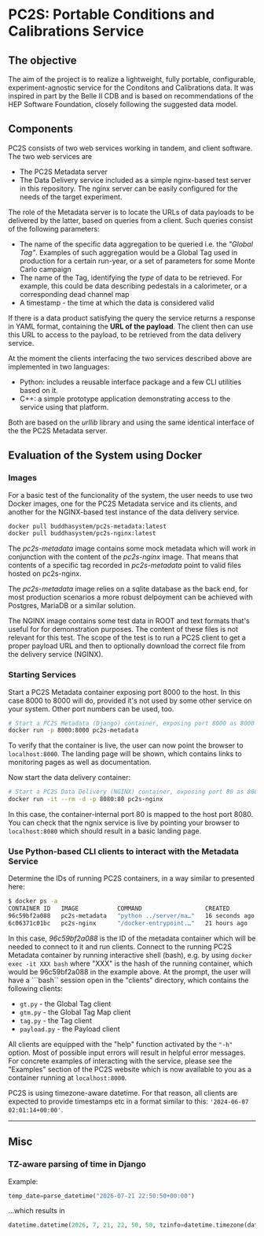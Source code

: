 # PC2S: Portable Conditions and Calibrations Service

## The objective
The aim of the project is to realize a lightweight, fully portable, configurable,
experiment-agnostic service for the Conditons and Calibrations data.
It was inspired in part by the Belle II CDB and is based on recommendations
of the HEP Software Foundation, closely following the suggested data model.

## Components

PC2S consists of two web services working in tandem, and
client software. The two web services are

* The PC2S Metadata server
* The Data Delivery service included as a simple nginx-based test server
in this repository. The nginx server can be easily configured for the needs
of the target experiment.

The role of the Metadata server is to locate the URLs of data payloads to
be delivered by the latter, based on queries from a client. Such queries
consist of the following parameters:

* The name of the specific data aggregation to be queried i.e. the *"Global Tag"*.
Examples of such aggregation would be a Global Tag used in production for a certain
run-year, or a set of parameters for some Monte Carlo campaign
* The name of the Tag, identifying the *type* of data to be retrieved. For example,
this could be data describing pedestals in a calorimeter, or a corresponding
dead channel map
* A timestamp - the time at which the data is considered valid

If there is a data product satisfying the query the service returns
a response in YAML format, containing the **URL of the payload**. The client
then can use this URL to access to the payload, to be retrieved from the data
delivery service.

At the moment the clients interfacing the two services described above are
implemented in two languages:

* Python: includes a reusable interface package and a few CLI utilities based on it.
* C++: a simple prototype application demonstrating access to the service using that platform.

Both are based on the *urllib* library and using the same identical interface
of the the PC2S Metadata server.

## Evaluation of the System using Docker

### Images

For a basic test of the funcionality of the system, the user needs to use
two Docker images, one for the PC2S Metadata service and its clients, and
another for the NGINX-based test instance of the data delivery service.

```bash
docker pull buddhasystem/pc2s-metadata:latest
docker pull buddhasystem/pc2s-nginx:latest
```

The *pc2s-metadata* image contains some mock metadata which will work
in conjunction with the content of the *pc2s-nginx* image. That means
that contents of a specific tag recorded in *pc2s-metadata* point
to valid files hosted on pc2s-nginx.

The *pc2s-metadata* image relies on a sqlite database as the back end,
for most production scenarios a more robust delpoyment can be achieved
with Postgres, MariaDB or a similar solution.

The NGINX image contains some test data in ROOT and text formats that's useful
for for demonstration purposes. The content of these files is not relevant
for this test. The scope of the test is to run a PC2S client to get a proper payload
URL and then to optionally download the correct file from the delivery service (NGINX).

### Starting Services

Start a PC2S Metadata container exposing port 8000 to the host.
In this case 8000 to 8000 will do, provided it's not used by some
other service on your system. Other port numbers can be used, too.

```bash
# Start a PC2S Metadata (Django) container, exposing port 8000 as 8000 on the host machine:
docker run -p 8000:8000 pc2s-metadata
```

To verify that the container is live, the user can now point the browser to
```localhost:8000```. The landing page will be shown, which contains links
to monitoring pages as well as documentation.

Now start the data delivery container:
```bash
# Start a PC2S Data Delivery (NGINX) container, exposing port 80 as 8080 on the host machine:
docker run -it --rm -d -p 8080:80 pc2s-nginx
```

In this case, the container-internal port 80 is mapped to the host port 8080.
You can check that the ngnix service is live by pointing your browser to ```localhost:8080```
which should result in a basic landing page.

### Use Python-based CLI clients to interact with the Metadata Service

Determine the IDs of running PC2S containers, in a way similar to presented here:

```bash
$ docker ps -a
CONTAINER ID   IMAGE           COMMAND                  CREATED          STATUS          PORTS                                       NAMES
96c59bf2a088   pc2s-metadata   "python ../server/ma…"   16 seconds ago   Up 15 seconds   0.0.0.0:8000->8000/tcp, :::8000->8000/tcp   gifted_bhabha
6c06371c01bc   pc2s-nginx      "/docker-entrypoint.…"   21 hours ago     Up 21 hours     0.0.0.0:8080->80/tcp, :::8080->80/tcp       stoic_lamarr
```
In this case, *96c59bf2a088* is the ID of the metadata container which will be needed
to connect to it and run clients. Connect to the running PC2S Metadata container by running interactive shell (bash), e.g. by using ```docker exec -it XXX bash``` where "XXX" is the hash of the running container, which would be 96c59bf2a088 in the example above.
At the prompt, the user will have a ```bash`` session open in the "clients" directory,
which contains the following clients:

* ```gt.py``` - the Global Tag client
* ```gtm.py``` - the Global Tag Map client
* ```tag.py``` - the Tag client
* ```payload.py``` - the Payload client

All clients are equipped with the "help" function activated by the ```"-h"``` option.
Most of possible input errors will result in helpful error messages. For concrete
examples of interacting with the service, please see the "Examples" section of
the PC2S website which is now available to you as a container running at ```localhost:8000```.


PC2S is using timezone-aware datetime. For that reason, all clients are expected
to provide timestamps etc in a format similar to this: ```'2024-06-07 02:01:14+00:00'```.

---
## Misc

### TZ-aware parsing of time in Django
Example:

```python
temp_date=parse_datetime("2026-07-21 22:50:50+00:00")
```

...which results in

```python
datetime.datetime(2026, 7, 21, 22, 50, 50, tzinfo=datetime.timezone(datetime.timedelta(0), '+0000'))
```
